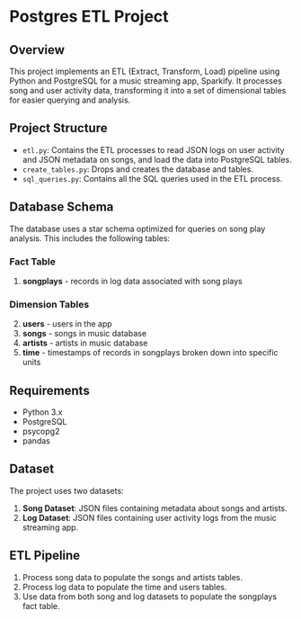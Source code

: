 # Postgres ETL Project

## Overview
This project implements an ETL (Extract, Transform, Load) pipeline using Python and PostgreSQL for a music streaming app, Sparkify. It processes song and user activity data, transforming it into a set of dimensional tables for easier querying and analysis.

## Project Structure
- `etl.py`: Contains the ETL processes to read JSON logs on user activity and JSON metadata on songs, and load the data into PostgreSQL tables.
- `create_tables.py`: Drops and creates the database and tables.
- `sql_queries.py`: Contains all the SQL queries used in the ETL process.

## Database Schema
The database uses a star schema optimized for queries on song play analysis. This includes the following tables:

### Fact Table
1. **songplays** - records in log data associated with song plays

### Dimension Tables
2. **users** - users in the app
3. **songs** - songs in music database
4. **artists** - artists in music database
5. **time** - timestamps of records in songplays broken down into specific units

## Requirements
- Python 3.x
- PostgreSQL
- psycopg2
- pandas

## Dataset
The project uses two datasets:
1. **Song Dataset**: JSON files containing metadata about songs and artists.
2. **Log Dataset**: JSON files containing user activity logs from the music streaming app.

## ETL Pipeline
1. Process song data to populate the songs and artists tables.
2. Process log data to populate the time and users tables.
3. Use data from both song and log datasets to populate the songplays fact table.
